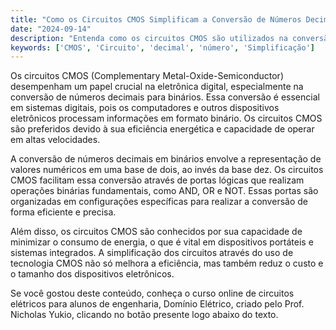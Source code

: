 ```yaml
---
title: "Como os Circuitos CMOS Simplificam a Conversão de Números Decimais em Binários?"
date: "2024-09-14"
description: "Entenda como os circuitos CMOS são utilizados na conversão de números decimais para binários em circuitos digitais."
keywords: ['CMOS', 'Circuito', 'decimal', 'número', 'Simplificação']
---
```


Os circuitos CMOS (Complementary Metal-Oxide-Semiconductor) desempenham um papel crucial na eletrônica digital, especialmente na conversão de números decimais para binários. Essa conversão é essencial em sistemas digitais, pois os computadores e outros dispositivos eletrônicos processam informações em formato binário. Os circuitos CMOS são preferidos devido à sua eficiência energética e capacidade de operar em altas velocidades.

A conversão de números decimais em binários envolve a representação de valores numéricos em uma base de dois, ao invés da base dez. Os circuitos CMOS facilitam essa conversão através de portas lógicas que realizam operações binárias fundamentais, como AND, OR e NOT. Essas portas são organizadas em configurações específicas para realizar a conversão de forma eficiente e precisa.

Além disso, os circuitos CMOS são conhecidos por sua capacidade de minimizar o consumo de energia, o que é vital em dispositivos portáteis e sistemas integrados. A simplificação dos circuitos através do uso de tecnologia CMOS não só melhora a eficiência, mas também reduz o custo e o tamanho dos dispositivos eletrônicos.

Se você gostou deste conteúdo, conheça o curso online de circuitos elétricos para alunos de engenharia, Domínio Elétrico, criado pelo Prof. Nicholas Yukio, clicando no botão presente logo abaixo do texto.